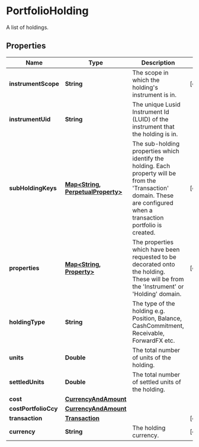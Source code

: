 

# PortfolioHolding

A list of holdings.

## Properties

Name | Type | Description | Notes
------------ | ------------- | ------------- | -------------
**instrumentScope** | **String** | The scope in which the holding&#39;s instrument is in. |  [optional]
**instrumentUid** | **String** | The unique Lusid Instrument Id (LUID) of the instrument that the holding is in. | 
**subHoldingKeys** | [**Map&lt;String, PerpetualProperty&gt;**](PerpetualProperty.md) | The sub-holding properties which identify the holding. Each property will be from the &#39;Transaction&#39; domain. These are configured when a transaction portfolio is created. |  [optional]
**properties** | [**Map&lt;String, Property&gt;**](Property.md) | The properties which have been requested to be decorated onto the holding. These will be from the &#39;Instrument&#39; or &#39;Holding&#39; domain. |  [optional]
**holdingType** | **String** | The type of the holding e.g. Position, Balance, CashCommitment, Receivable, ForwardFX etc. | 
**units** | **Double** | The total number of units of the holding. | 
**settledUnits** | **Double** | The total number of settled units of the holding. | 
**cost** | [**CurrencyAndAmount**](CurrencyAndAmount.md) |  | 
**costPortfolioCcy** | [**CurrencyAndAmount**](CurrencyAndAmount.md) |  | 
**transaction** | [**Transaction**](Transaction.md) |  |  [optional]
**currency** | **String** | The holding currency. |  [optional]



